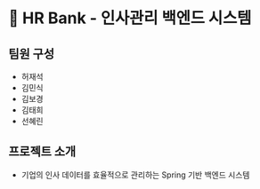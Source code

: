 # 🏦 HR Bank - 인사관리 백엔드 시스템 

## 팀원 구성

- 허재석
- 김민식
- 김보경
- 김태희
- 선혜린

## 프로젝트 소개

- 기업의 인사 데이터를 효율적으로 관리하는 Spring 기반 백엔드 시스템

